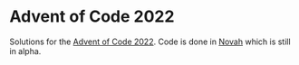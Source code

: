 
# Advent of Code 2022

Solutions for the [Advent of Code 2022](https://adventofcode.com/2022).
Code is done in [Novah](https://novahlang.github.io/) which is still in alpha.